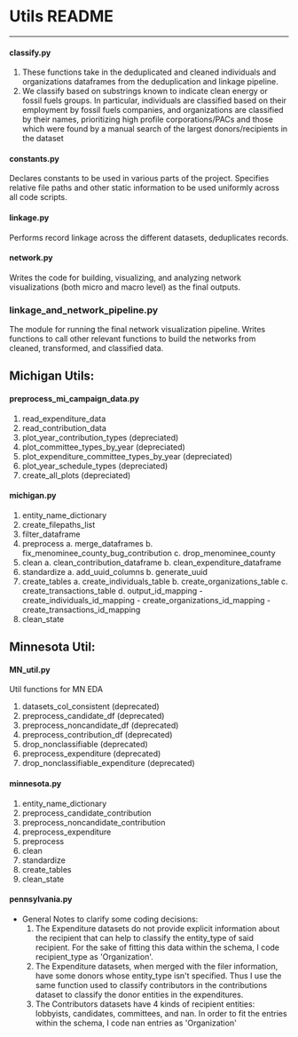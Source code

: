 # Utils README
---
#### classify.py
1. These functions take in the deduplicated and cleaned individuals and organizations 
dataframes from the deduplication and linkage pipeline. 
2. We classify based on substrings known to indicate clean energy or fossil fuels groups. 
In particular, individuals are classified based on their employment by fossil fuels companies, 
and organizations are classified by their names, prioritizing high profile corporations/PACs 
and those which were found by a manual search of the largest donors/recipients in the dataset

#### constants.py 
Declares constants to be used in various parts of the project. Specifies relative file paths and other static information to be used 
uniformly across all code scripts. 

#### linkage.py 
Performs record linkage across the different datasets, deduplicates records. 

#### network.py 
Writes the code for building, visualizing, and analyzing network visualizations (both micro and macro level) as the final outputs. 

### linkage_and_network_pipeline.py 
The module for running the final network visualization pipeline. Writes functions to call other relevant functions to build the networks from cleaned, transformed, and classified data. 

## Michigan Utils:
#### preprocess_mi_campaign_data.py
1. read_expenditure_data
2. read_contribution_data
3. plot_year_contribution_types (depreciated)
4. plot_committee_types_by_year (depreciated)
5. plot_expenditure_committee_types_by_year (depreciated)
6. plot_year_schedule_types (depreciated)
7. create_all_plots (depreciated)

#### michigan.py
1. entity_name_dictionary
2. create_filepaths_list
3. filter_dataframe
4. preprocess
    a. merge_dataframes
    b. fix_menominee_county_bug_contribution
    c. drop_menominee_county
5. clean
    a. clean_contribution_dataframe
    b. clean_expenditure_dataframe
6. standardize
    a. add_uuid_columns
    b. generate_uuid
7. create_tables
    a. create_individuals_table
    b. create_organizations_table
    c. create_transactions_table
    d. output_id_mapping
        - create_individuals_id_mapping
        - create_organizations_id_mapping
        - create_transactions_id_mapping
8. clean_state

## Minnesota Util:
#### MN_util.py

Util functions for MN EDA
1. datasets_col_consistent (deprecated)
2. preprocess_candidate_df (deprecated)
3. preprocess_noncandidate_df (deprecated)
4. preprocess_contribution_df (deprecated)
5. drop_nonclassifiable (deprecated)
6. preprocess_expenditure (deprecated)
7. drop_nonclassifiable_expenditure (deprecated)

#### minnesota.py
1. entity_name_dictionary
2. preprocess_candidate_contribution
3. preprocess_noncandidate_contribution
4. preprocess_expenditure
5. preprocess
6. clean
7. standardize
8. create_tables
9. clean_state

#### pennsylvania.py
- General Notes to clarify some coding decisions:
    1. The Expenditure datasets do not provide explicit information about the
    recipient that can help to classify the entity_type of said recipient. For
    the sake of fitting this data within the schema, I code recipient_type as
    'Organization'.
    2. The Expenditure datasets, when merged with the filer information, have
    some donors whose entity_type isn't specified. Thus I use the same
    function used to classify contributors in the contributions dataset to
    classify the donor entities in the expenditures.
    3. The Contributors datasets have 4 kinds of recipient entities: lobbyists,
    candidates, committees, and nan. In order to fit the entries within the
    schema, I code nan entries as 'Organization'

